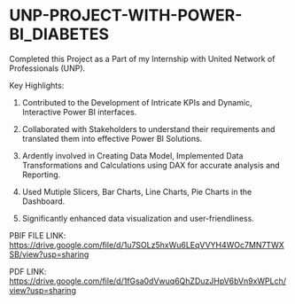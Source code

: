 # UNP-PROJECT-WITH-POWER-BI_DIABETES
Completed this Project as a Part of my Internship with United Network of Professionals (UNP).

Key Highlights:

1. Contributed to the Development of Intricate KPIs and Dynamic, Interactive Power BI interfaces.

2. Collaborated with Stakeholders to understand their requirements and translated them into effective Power BI Solutions.

3. Ardently involved in Creating Data Model, Implemented Data Transformations and Calculations using DAX for accurate analysis and Reporting.

4. Used Mutiple Slicers, Bar Charts, Line Charts, Pie Charts in the Dashboard.

5. Significantly enhanced data visualization and user-friendliness.

   

PBIF FILE LINK: https://drive.google.com/file/d/1u7SOLz5hxWu6LEqVVYH4WOc7MN7TWXSB/view?usp=sharing

PDF LINK: https://drive.google.com/file/d/1fGsa0dVwuq6QhZDuzJHpV6bVn9xWPLch/view?usp=sharing
